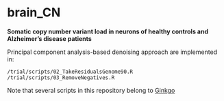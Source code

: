 # brain_CN

**Somatic copy number variant load in neurons of healthy controls and Alzheimer’s disease patients**


Principal component analysis-based denoising approach are implemented in:
```{bash}
/trial/scripts/02_TakeResidualsGenome90.R    
/trial/scripts/03_RemoveNegatives.R
```

Note that several scripts in this repository belong to [Ginkgo](https://github.com/robertaboukhalil/ginkgo)
